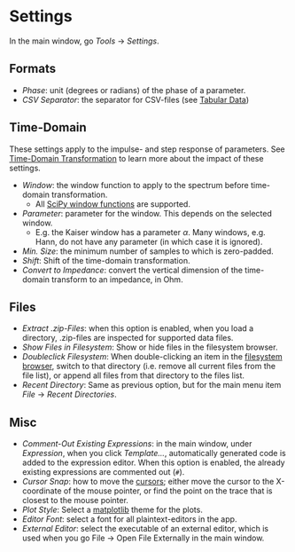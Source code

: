 Settings
========

In the main window, go *Tools* → *Settings*.

Formats
-------

- *Phase*: unit (degrees or radians) of the phase of a parameter.
- *CSV Separator*: the separator for CSV-files (see [Tabular Data](tools.md))


Time-Domain
-----------

These settings apply to the impulse- and step response of parameters. See [Time-Domain Transformation](main.md) to learn more about the impact of these settings.

- *Window*: the window function to apply to the spectrum before time-domain transformation.
    - All [SciPy window functions](https://docs.scipy.org/doc/scipy/reference/signal.windows.html) are supported.
- *Parameter*: parameter for the window. This depends on the selected window.
    - E.g. the Kaiser window has a parameter $\alpha$. Many windows, e.g. Hann, do not have any parameter (in which case it is ignored).
- *Min. Size*: the minimum number of samples to which is zero-padded.
- *Shift*: Shift of the time-domain transformation.
- *Convert to Impedance*: convert the vertical dimension of the time-domain transform to an impedance, in Ohm.

Files
-----

- *Extract .zip-Files*: when this option is enabled, when you load a directory, .zip-files are inspected for supported data files.
- *Show Files in Filesystem*: Show or hide files in the filesystem browser.
- *Doubleclick Filesystem*: When double-clicking an item in the [filesystem browser](main.md), switch to that directory (i.e. remove all current files from the file list), or append all files from that directory to the files list.
- *Recent Directory*: Same as previous option, but for the main menu item *File* → *Recent Directories*.

Misc
-----

- *Comment-Out Existing Expressions*: in the main window, under *Expression*, when you click *Template...*, automatically generated code is added to the expression editor. When this option is enabled, the already existing expressions are commented out (`#`).
- *Cursor Snap*: how to move the [cursors](main.md); either move the cursor to the X-coordinate of the mouse pointer, or find the point on the trace that is closest to the mouse pointer.
- *Plot Style*: Select a [matplotlib](https://matplotlib.org/stable/users) theme for the plots.
- *Editor Font*: select a font for all plaintext-editors in the app.
- *External Editor*: select the executable of an external editor, which is used when you go File → Open File Externally in the main window.
